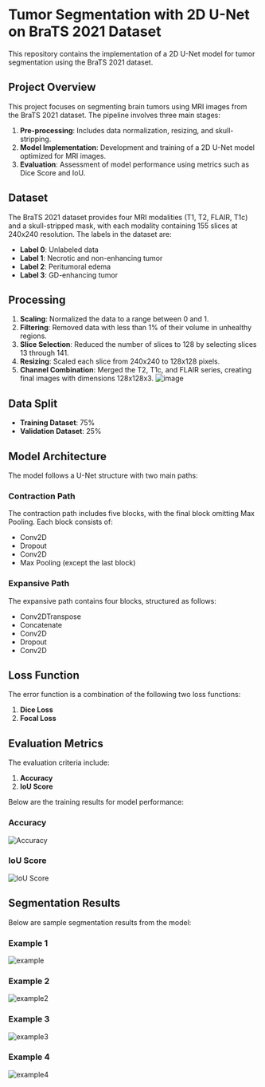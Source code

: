 # Tumor Segmentation with 2D U-Net on BraTS 2021 Dataset

This repository contains the implementation of a 2D U-Net model for tumor segmentation using the BraTS 2021 dataset.

## Project Overview
This project focuses on segmenting brain tumors using MRI images from the BraTS 2021 dataset. The pipeline involves three main stages:

1. **Pre-processing**: Includes data normalization, resizing, and skull-stripping.
2. **Model Implementation**: Development and training of a 2D U-Net model optimized for MRI images.
3. **Evaluation**: Assessment of model performance using metrics such as Dice Score and IoU.

## Dataset
The BraTS 2021 dataset provides four MRI modalities (T1, T2, FLAIR, T1c) and a skull-stripped mask, with each modality containing 155 slices at 240x240 resolution. The labels in the dataset are:
- **Label 0**: Unlabeled data
- **Label 1**: Necrotic and non-enhancing tumor
- **Label 2**: Peritumoral edema
- **Label 3**: GD-enhancing tumor

## Processing

1. **Scaling**: Normalized the data to a range between 0 and 1.
2. **Filtering**: Removed data with less than 1% of their volume in unhealthy regions.
3. **Slice Selection**: Reduced the number of slices to 128 by selecting slices 13 through 141.
4. **Resizing**: Scaled each slice from 240x240 to 128x128 pixels.
5. **Channel Combination**: Merged the T2, T1c, and FLAIR series, creating final images with dimensions 128x128x3.
![image](https://github.com/user-attachments/assets/3f8e9aa5-732c-4353-b1f8-d56ffdd939ed)

## Data Split
- **Training Dataset**: 75%
- **Validation Dataset**: 25%

## Model Architecture
The model follows a U-Net structure with two main paths:

### Contraction Path
The contraction path includes five blocks, with the final block omitting Max Pooling. Each block consists of:
- Conv2D
- Dropout
- Conv2D
- Max Pooling (except the last block)

### Expansive Path
The expansive path contains four blocks, structured as follows:
- Conv2DTranspose
- Concatenate
- Conv2D
- Dropout
- Conv2D

## Loss Function
The error function is a combination of the following two loss functions:
1. **Dice Loss**
2. **Focal Loss**

## Evaluation Metrics
The evaluation criteria include:
1. **Accuracy**
2. **IoU Score**

Below are the training results for model performance:

### Accuracy
![Accuracy](https://github.com/user-attachments/assets/fe4dcc42-91d5-4cac-91c7-7e25a7e014cd)


### IoU Score
![IoU Score](https://github.com/user-attachments/assets/ce1693b0-12c7-435d-b99f-58457195b272)


## Segmentation Results

Below are sample segmentation results from the model:

### Example 1
![example](https://github.com/user-attachments/assets/da97eb5a-29dd-4072-b6ed-836c37ebb0d7)

### Example 2
![example2](https://github.com/user-attachments/assets/e02844c4-0783-4dfa-959f-ae725b1f2801)

### Example 3
![example3](https://github.com/user-attachments/assets/4c60e963-ec08-4432-94ef-0503508b6e0e)

### Example 4
![example4](https://github.com/user-attachments/assets/801e37a2-8da4-4bbc-a356-d658f2b61f6b)








